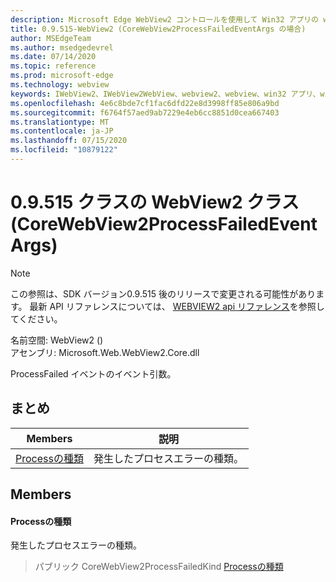 ```yaml
---
description: Microsoft Edge WebView2 コントロールを使用して Win32 アプリの web コンテンツをホストする
title: 0.9.515-WebView2 (CoreWebView2ProcessFailedEventArgs の場合)
author: MSEdgeTeam
ms.author: msedgedevrel
ms.date: 07/14/2020
ms.topic: reference
ms.prod: microsoft-edge
ms.technology: webview
keywords: IWebView2、IWebView2WebView、webview2、webview、win32 アプリ、win32、edge、ICoreWebView2、ICoreWebView2Controller、browser control、edge html
ms.openlocfilehash: 4e6c8bde7cf1fac6dfd22e8d3998ff85e806a9bd
ms.sourcegitcommit: f6764f57aed9ab7229e4eb6cc8851d0cea667403
ms.translationtype: MT
ms.contentlocale: ja-JP
ms.lasthandoff: 07/15/2020
ms.locfileid: "10879122"
---
```

# 0.9.515 クラスの WebView2 クラス (CoreWebView2ProcessFailedEventArgs) 

> [!NOTE]
> この参照は、SDK バージョン0.9.515 後のリリースで変更される可能性があります。 最新 API リファレンスについては、 [WEBVIEW2 api リファレンス](../../../webview2-api-reference.md)を参照してください。

名前空間: WebView2 () \
アセンブリ: Microsoft.Web.WebView2.Core.dll

ProcessFailed イベントのイベント引数。

## まとめ

 Members                        | 説明
--------------------------------|---------------------------------------------
[Processの種類](#processfailedkind) | 発生したプロセスエラーの種類。

## Members

#### Processの種類 

発生したプロセスエラーの種類。

> パブリック CoreWebView2ProcessFailedKind [Processの種類](#processfailedkind)

